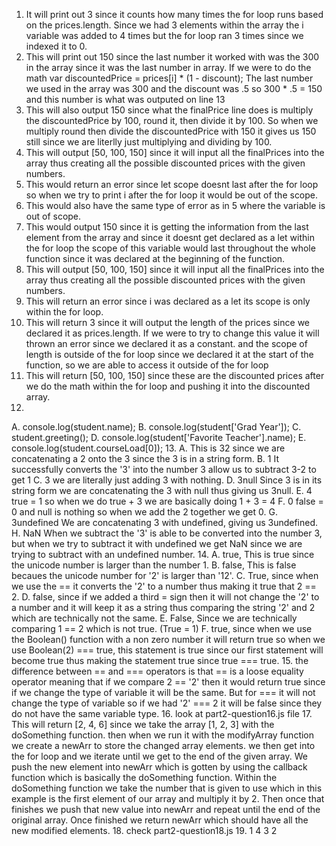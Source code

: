 1. It will print out 3 since it counts how many times the for loop runs based on the prices.length. Since we had 3 elements within the array the i variable was added to 4 times but the for loop ran 3 times since we indexed it to 0. 
2. This will print out 150 since the last number it worked with was the 300 in the array since it was the last number in array. If we were to do the math 
var discountedPrice = prices[i] * (1 - discount);
The last number we used in the array was 300 and the discount was .5 so 300 * .5 = 150 and this number is what was outputed on line 13
3. This will also output 150 since what the finalPrice line does is multiply the discountedPrice by 100, round it, then divide it by 100. So when we multiply round then divide the discountedPrice with 150 it gives us 150 still since we are literlly just multiplying and dividing by 100. 
4. This will output [50, 100, 150] since it will input all the finalPrices into the array thus creating all the possible discounted prices with the given numbers. 
5. This would return an error since let scope doesnt last after the for loop so when we try to print i after the for loop it would be out of the scope.
6. This would also have the same type of error as in 5 where the variable is out of scope. 
7. This would output 150 since it is getting the information from the last element from the array and since it doesnt get declared as a let within the for loop the scope of this variable would last throughout the whole function since it was declared at the beginning of the function. 
8. This will output [50, 100, 150] since it will input all the finalPrices into the array thus creating all the possible discounted prices with the given numbers. 
9. This will return an error since i was declared as a let its scope is only within the for loop.
10. This will return 3 since it will output the length of the prices since we declared it as prices.length. If we were to try to change this value it will thrown an error since we declared it as a constant. and the scope of length is outside of the for loop since we declared it at the start of the function, so we are able to access it outside of the for loop
11. This will return [50, 100, 150] since these are the discounted prices after we do the math within the for loop and pushing it into the discounted array. 
12. 
A. console.log(student.name);
B. console.log(student['Grad Year']);
C. student.greeting();
D. console.log(student['Favorite Teacher'].name);
E. console.log(student.courseLoad[0]);
13. 
A. This is 32 since we are concatenating a 2 onto the 3 since the 3 is in a string form.
B. 1 It successfully converts the '3' into the number 3 allow us to subtract 3-2 to get 1
C. 3 we are literally just adding 3 with nothing.
D. 3null Since 3 is in its string form we are concatenating the 3 with null thus giving us 3null.
E. 4 true = 1 so when we do true + 3 we are basically doing 1 + 3 = 4
F. 0 false = 0 and null is nothing so when we add the 2 together we get 0.
G. 3undefined We are concatenating 3 with undefined, giving us 3undefined.
H. NaN When we subtract the '3' is able to be converted into the number 3, but when we try to subtract it with undefined we get NaN since we are trying to subtract with an undefined number. 
14. 
A. true, This is true since the unicode number is larger than the number 1.
B. false, This is false becaues the unicode number for '2' is larger than '12'.
C. True, since when we use the == it converts the '2' to a number thus making it true that 2 == 2.
D. false, since if we added a third = sign then it will not change the '2' to a number and it will keep it as a string thus comparing the string '2' and 2 which are technically not the same.
E. False, Since we are technically comparing 1 == 2 which is not true. (True = 1)
F. true, since when we use the Boolean() function with a non zero number it will return true so when we use Boolean(2) === true, this statement is true since our first statement will become true thus making the statement true since true === true.
15. the difference between == and === operators is that == is a loose equality operator meaning that if we compare 2 == '2' then it would return true since if we change the type of variable it will be the same. But for === it will not change the type of variable so if we had '2' === 2 it will be false since they do not have the same variable type. 
16. look at part2-question16.js file
17. This will return [2, 4, 6] since we take the array [1, 2, 3] with the doSomething function. then when we run it with the modifyArray function we create a newArr to store the changed array elements. we then get into the for loop and we iterate until we get to the end of the given array. We push the new element into newArr which is gotten by using the callback function which is basically the doSomething function. Within the doSomething function we take the number that is given to use which in this example is the first element of our array and multiply it by 2. Then once that finishes we push that new value into newArr and repeat until the end of the original array. Once finished we return newArr which should have all the new modified elements. 
18. check part2-question18.js
19. 
1
4
3
2